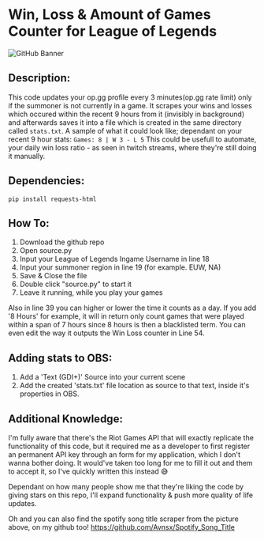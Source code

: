 # Win, Loss & Amount of Games Counter for League of Legends
![GitHub Banner](https://repository-images.githubusercontent.com/351744359/c5367c80-d5a3-11eb-96a6-e77c29108869)
## Description:
This code updates your op.gg profile every 3 minutes(op.gg rate limit) only if the summoner is not currently in a game. It scrapes your wins and losses which occured within the recent 9 hours from it (invisibly in background) and afterwards saves it into a file which is created in the same directory called ``stats.txt``. A sample of what it could look like; dependant on your recent 9 hour stats: ``Games: 8 | W 3 - L 5``
This could be usefull to automate, your daily win loss ratio - as seen in twitch streams, where they're still doing it manually.

## Dependencies:

	pip install requests-html

## How To:
1. Download the github repo
2. Open source.py
3. Input your League of Legends Ingame Username in line 18
4. Input your summoner region in line 19 (for example. EUW, NA)
5. Save & Close the file
6. Double click "source.py" to start it
7. Leave it running, while you play your games

Also in line 39 you can higher or lower the time it counts as a day. If you add '8 Hours' for example, it will in return only count games that were played within a span of 7 hours since 8 hours is then a blacklisted term. You can even edit the way it outputs the Win Loss counter in Line 54.

## Adding stats to OBS:
1. Add a 'Text (GDI+)' Source into your current scene
2. Add the created 'stats.txt' file location as source to that text, inside it's properties in OBS.

## Additional Knowledge:
I'm fully aware that there's the Riot Games API that will exactly replicate the functionality of this code, but it required me as a developer to first register an permanent API key through an form for my application, which I don't wanna bother doing. It would've taken too long for me to fill it out and them to accept it, so I've quickly written this instead 😅

Dependant on how many people show me that they're liking the code by giving stars on this repo, I'll expand functionality & push more quality of life updates.

Oh and you can also find the spotify song title scraper from the picture above, on my github too! https://github.com/Avnsx/Spotify_Song_Title
